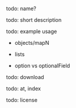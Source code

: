 todo: name?

todo: short description

todo: example usage

- objects/mapN

- lists

- option vs optionalField

todo: download

todo: at, index

todo: license


